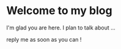 # Welcome to my blog

I'm glad you are here. I plan to talk about ...

reply me as soon as you can !
